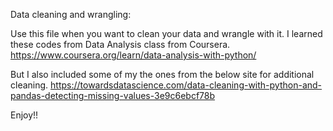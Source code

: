 Data cleaning and wrangling:

Use this file when you want to clean your data and wrangle with it. I learned these codes from Data Analysis class from Coursera.
https://www.coursera.org/learn/data-analysis-with-python/

But I also included some of my the ones from the below site for additional cleaning.
https://towardsdatascience.com/data-cleaning-with-python-and-pandas-detecting-missing-values-3e9c6ebcf78b

Enjoy!!
